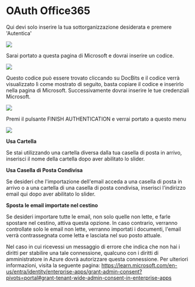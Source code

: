 # OAuth Office365

Qui devi solo inserire la tua sottorganizzazione desiderata e premere 'Autentica'

![](https://lh7-us.googleusercontent.com/9G20nHREc07d9zo5hVLly4SSoxi9J1TqXxrWeqz5YS50cht3L9th76sd9hYU20IWrktlZNhO1yyjhbvraus-4w32TLyprjtKwgyi9lFAJceGK8KFzCNUytmofDGhZKShu1zFds6QKJ9lM4MYMSgvg7E)

Sarai portato a questa pagina di Microsoft e dovrai inserire un codice.

![](https://lh7-us.googleusercontent.com/Q76mIMXr5bWCrcu\_6TOKDrh6yQIMESIrFvEcfvqg7mJp-K\_4ES2e5ekPY4Ghhwxym-uRKz\_QVCHyqk2u5onyoCCmg7fMbt3mnIUyCrc8XT4jBGn9ueEYij3DRg1-oODWHd-vDfM9FfbU3omF6RJJKsE)

Questo codice può essere trovato cliccando su DocBits e il codice verrà visualizzato lì come mostrato di seguito, basta copiare il codice e inserirlo nella pagina di Microsoft. Successivamente dovrai inserire le tue credenziali Microsoft.

![](https://lh7-us.googleusercontent.com/hr9w8r49gmHgELBAbDRAlsQ0VvwCiXerINt5nSAwwdjvOQFfHF5Q7rwEscT0VVyemqo9RQWxc9bl5aHb9jbD0s-bu461lkdWK1DZzsIgTPf6V-HqmzCq36cijOWZbVB0MEVVVVWVjL70baSo75lYyvo)

Premi il pulsante FINISH AUTHENTICATION e verrai portato a questo menu

![](https://lh7-us.googleusercontent.com/bCd4hqZc1Syli70kvlzqDkLfa1QYqq96K6K1EDc-6DabCceBmVl\_LkRb5Z2AZrHAOdDpxPzUw61oR3Bw5EklLNZp3iXoVlirlCR763m75ZFNfQlTc4g9iShfrtXFpBXnZv7B6835h57jKVcITo31-Gk)

**Usa Cartella**

Se stai utilizzando una cartella diversa dalla tua casella di posta in arrivo, inserisci il nome della cartella dopo aver abilitato lo slider.

**Usa Casella di Posta Condivisa**

Se desideri che l'importazione dell'email acceda a una casella di posta in arrivo o a una cartella di una casella di posta condivisa, inserisci l'indirizzo email qui dopo aver abilitato lo slider.

**Sposta le email importate nel cestino**

Se desideri importare tutte le email, non solo quelle non lette, e farle spostare nel cestino, attiva questa opzione. In caso contrario, verranno controllate solo le email non lette, verranno importati i documenti, l'email verrà contrassegnata come letta e lasciata nel suo posto attuale.

Nel caso in cui ricevessi un messaggio di errore che indica che non hai i diritti per stabilire una tale connessione, qualcuno con i diritti di amministratore in Azure dovrà autorizzare questa connessione. Per ulteriori informazioni, visita la seguente pagina: https://learn.microsoft.com/en-us/entra/identity/enterprise-apps/grant-admin-consent?pivots=portal#grant-tenant-wide-admin-consent-in-enterprise-apps

